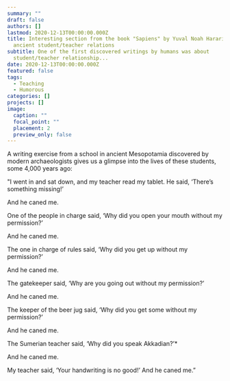 ```yaml
---
summary: ""
draft: false
authors: []
lastmod: 2020-12-13T00:00:00.000Z
title: Interesting section from the book "Sapiens" by Yuval Noah Harari about
  ancient student/teacher relations
subtitle: One of the first discovered writings by humans was about
  student/teacher relationship...
date: 2020-12-13T00:00:00.000Z
featured: false
tags:
  - Teaching
  - Humorous
categories: []
projects: []
image:
  caption: ""
  focal_point: ""
  placement: 2
  preview_only: false
---
```

A writing exercise from a school in ancient Mesopotamia discovered by modern archaeologists gives us a glimpse into the lives of these students, some 4,000 years ago: 

"I went in and sat down, and my teacher read my tablet. He said, ‘There’s something missing!’ 

And he caned me. 

One of the people in charge said, ‘Why did you open your mouth without my permission?’ 

And he caned me. 

The one in charge of rules said, ‘Why did you get up without my permission?’ 

And he caned me. 

The gatekeeper said, ‘Why are you going out without my permission?’ 

And he caned me. 

The keeper of the beer jug said, ‘Why did you get some without my permission?’ 

And he caned me. 

The Sumerian teacher said, ‘Why did you speak Akkadian?’* 

And he caned me. 

My teacher said, ‘Your handwriting is no good!’ And he caned me.”
